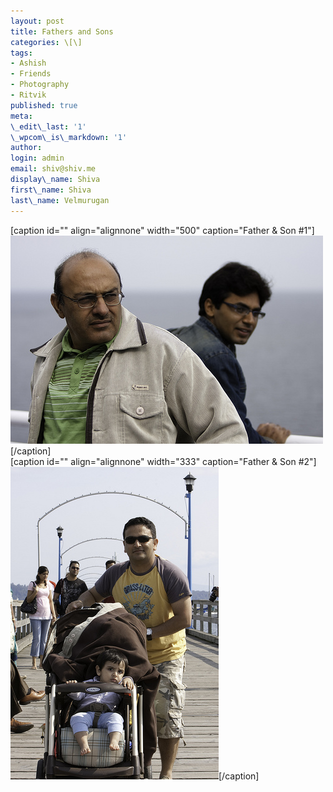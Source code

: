 ```yaml
---
layout: post
title: Fathers and Sons
categories: \[\]
tags:
- Ashish
- Friends
- Photography
- Ritvik
published: true
meta:
\_edit\_last: '1'
\_wpcom\_is\_markdown: '1'
author:
login: admin
email: shiv@shiv.me
display\_name: Shiva
first\_name: Shiva
last\_name: Velmurugan
---
```


\[caption id="" align="alignnone" width="500" caption="Father & Son \#1"\][![Father & Son #1](/images/3618916090_9132377267.jpg)][0]\[/caption\]  
\[caption id="" align="alignnone" width="333" caption="Father & Son \#2"\][![Father & Son #2](/images/3618096747_968ee2d002.jpg)][1]\[/caption\]


[0]: http://www.flickr.com/photos/shvelmur/3618916090/
[1]: http://www.flickr.com/photos/shvelmur/3618096747